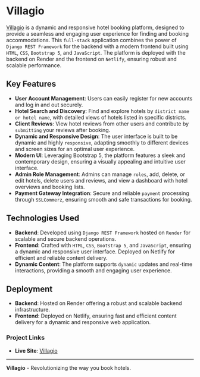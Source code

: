 # Villagio

[Villagio](https://hotel-front-website.netlify.app/) is a dynamic and responsive hotel booking platform, designed to provide a seamless and engaging user experience for finding and booking accommodations. This `full-stack` application combines the power of `Django REST Framework` for the backend with a modern frontend built using `HTML`, `CSS`, `Bootstrap 5`, and `JavaScript`. The platform is deployed with the backend on Render and the frontend on `Netlify`, ensuring robust and scalable performance.

## Key Features

- **User Account Management**: Users can easily register for new accounts and log in and out securely.
- **Hotel Search and Discovery**: Find and explore hotels by `district name or hotel name`, with detailed views of hotels listed in specific districts.
- **Client Reviews**: View hotel reviews from other users and contribute by `submitting` your reviews after booking.
- **Dynamic and Responsive Design**: The user interface is built to be dynamic and highly `responsive`, adapting smoothly to different devices and screen sizes for an optimal user experience.
- **Modern UI**: Leveraging Bootstrap 5, the platform features a sleek and contemporary design, ensuring a visually appealing and intuitive user interface.
- **Admin Role Management**: Admins can manage `roles`, add, delete, or edit hotels, delete users and reviews, and view a dashboard with hotel overviews and booking lists.
- **Payment Gateway Integration**: Secure and reliable `payment` processing through `SSLCommerz`, ensuring smooth and safe transactions for booking.

## Technologies Used

- **Backend**: Developed using `Django REST Framework` hosted on `Render` for scalable and secure backend operations.
- **Frontend**: Crafted with `HTML`, `CSS`, `Bootstrap 5`, and `JavaScript`, ensuring a dynamic and responsive user interface. Deployed on Netlify for efficient and reliable content delivery.
- **Dynamic Content**: The platform supports `dynamic` updates and real-time interactions, providing a smooth and engaging user experience.

## Deployment 

- **Backend**: Hosted on Render offering a robust and scalable backend infrastructure.
- **Frontend**: Deployed on Netlify, ensuring fast and efficient content delivery for a dynamic and responsive web application.

### Project Links

- **Live Site**: [Villagio](https://hotel-front-website.netlify.app/)

---

**Villagio** - Revolutionizing the way you book hotels.
